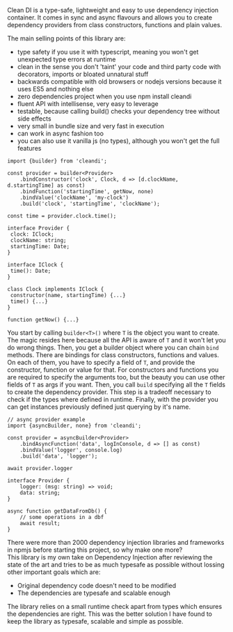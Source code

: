 Clean DI is a type-safe, lightweight and easy to use dependency injection container.
It comes in sync and async flavours and allows you to create dependency providers from class constructors, functions and plain values.

The main selling points of this library are:
 - type safety if you use it with typescript, meaning you won't get unexpected type errors at runtime
 - clean in the sense you don't 'taint' your code and third party code with decorators, imports or bloated unnatural stuff
 - backwards compatible with old browsers or nodejs versions because it uses ES5 and nothing else
 - zero dependencies project when you use npm install cleandi
 - fluent API with intellisense, very easy to leverage
 - testable, because calling build() checks your dependency tree without side effects
 - very small in bundle size and very fast in execution
 - can work in async fashion too
 - you can also use it vanilla js (no types), although you won't get the full features

```
import {builder} from 'cleandi';

const provider = builder<Provider>
    .bindConstructor('clock', Clock, d => [d.clockName, d.startingTime] as const)
    .bindFunction('startingTime', getNow, none)
    .bindValue('clockName', 'my-clock')
    .build('clock', 'startingTime', 'clockName');

const time = provider.clock.time();

interface Provider {
 clock: IClock;
 clockName: string;
 startingTime: Date;
}

interface IClock {
 time(): Date;
}

class Clock implements IClock {
 constructor(name, startingTime) {...}
 time() {...}
}

function getNow() {...}

```

You start by calling `builder<T>()` where `T` is the object you want to create. The magic resides here because all the API is aware of `T` and it won't let you do wrong things. Then, you get a builder object where you can chain `bind` methods.
There are bindings for class constructors, functions and values. On each of them, you have to specify a field of `T`, and provide the constructor, function or value for that. For constructors and functions you are required to specify the arguments too, but the beauty you can use other fields of `T` as args if you want.
Then, you call `build` specifying all the `T` fields to create the dependency provider. This step is a tradeoff necessary to check if the types where defined in runtime.
Finally, with the provider you can get instances previously defined just querying by it's name.

```
// async provider example
import {asyncBuilder, none} from 'cleandi';

const provider = asyncBuilder<Provider>
    .bindAsyncFunction('data', logInConsole, d => [] as const)
    .bindValue('logger', console.log)
    .build('data', 'logger');
    
await provider.logger
    
interface Provider {
    logger: (msg: string) => void;
    data: string;
}

async function getDataFromDb() {
    // some operations in a dbf
    await result;
}

```

There were more than 2000 dependency injection libraries and frameworks in npmjs before starting this project, so why make one more?  
This library is my own take on Dependency Injection after reviewing the state of the art and  tries to be as much typesafe as possible without lossing other important goals which are:

- Original dependency code doesn't need to be modified
- The dependencies are typesafe and scalable enough

The library relies on a small runtime check apart from types which ensures the dependencies are right. This was the better solution I have found to keep the library as typesafe, scalable and simple as possible.

